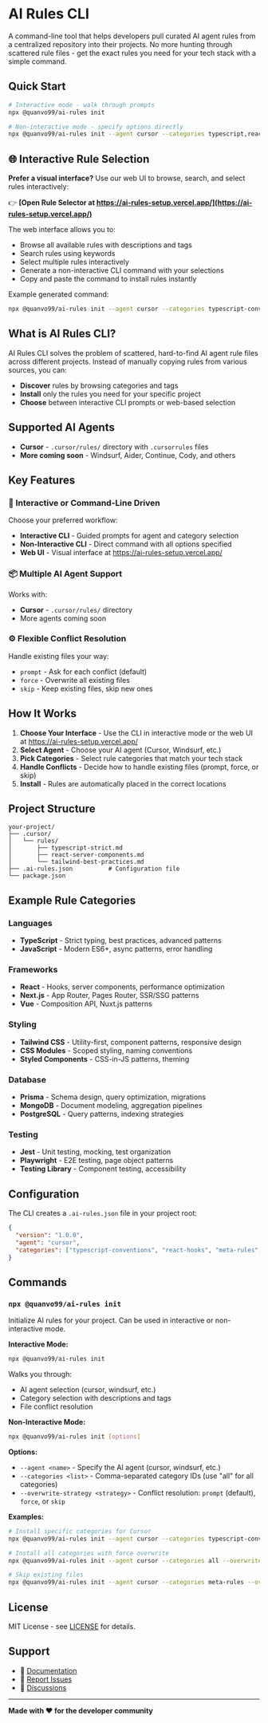 # AI Rules CLI

A command-line tool that helps developers pull curated AI agent rules from a centralized repository into their projects. No more hunting through scattered rule files - get the exact rules you need for your tech stack with a simple command.

## Quick Start

```bash
# Interactive mode - walk through prompts
npx @quanvo99/ai-rules init

# Non-interactive mode - specify options directly
npx @quanvo99/ai-rules init --agent cursor --categories typescript,react-hooks --overwrite-strategy force
```

## 🌐 Interactive Rule Selection

**Prefer a visual interface?** Use our web UI to browse, search, and select rules interactively:

👉 **[Open Rule Selector at https://ai-rules-setup.vercel.app/](https://ai-rules-setup.vercel.app/)**

The web interface allows you to:

- Browse all available rules with descriptions and tags
- Search rules using keywords
- Select multiple rules interactively
- Generate a non-interactive CLI command with your selections
- Copy and paste the command to install rules instantly

Example generated command:

```bash
npx @quanvo99/ai-rules init --agent cursor --categories typescript-conventions,react-hooks --overwrite-strategy force
```

## What is AI Rules CLI?

AI Rules CLI solves the problem of scattered, hard-to-find AI agent rule files across different projects. Instead of manually copying rules from various sources, you can:

- **Discover** rules by browsing categories and tags
- **Install** only the rules you need for your specific project
- **Choose** between interactive CLI prompts or web-based selection

## Supported AI Agents

- **Cursor** - `.cursor/rules/` directory with `.cursorrules` files
- **More coming soon** - Windsurf, Aider, Continue, Cody, and others

## Key Features

### 🎯 Interactive or Command-Line Driven

Choose your preferred workflow:

- **Interactive CLI** - Guided prompts for agent and category selection
- **Non-Interactive CLI** - Direct command with all options specified
- **Web UI** - Visual interface at https://ai-rules-setup.vercel.app/

### 📦 Multiple AI Agent Support

Works with:

- **Cursor** - `.cursor/rules/` directory
- More agents coming soon

### ⚙️ Flexible Conflict Resolution

Handle existing files your way:

- `prompt` - Ask for each conflict (default)
- `force` - Overwrite all existing files
- `skip` - Keep existing files, skip new ones

## How It Works

1. **Choose Your Interface** - Use the CLI in interactive mode or the web UI at https://ai-rules-setup.vercel.app/
2. **Select Agent** - Choose your AI agent (Cursor, Windsurf, etc.)
3. **Pick Categories** - Select rule categories that match your tech stack
4. **Handle Conflicts** - Decide how to handle existing files (prompt, force, or skip)
5. **Install** - Rules are automatically placed in the correct locations

## Project Structure

```
your-project/
├── .cursor/
│   └── rules/
│       ├── typescript-strict.md
│       ├── react-server-components.md
│       └── tailwind-best-practices.md
├── .ai-rules.json          # Configuration file
└── package.json
```

## Example Rule Categories

### Languages

- **TypeScript** - Strict typing, best practices, advanced patterns
- **JavaScript** - Modern ES6+, async patterns, error handling

### Frameworks

- **React** - Hooks, server components, performance optimization
- **Next.js** - App Router, Pages Router, SSR/SSG patterns
- **Vue** - Composition API, Nuxt.js patterns

### Styling

- **Tailwind CSS** - Utility-first, component patterns, responsive design
- **CSS Modules** - Scoped styling, naming conventions
- **Styled Components** - CSS-in-JS patterns, theming

### Database

- **Prisma** - Schema design, query optimization, migrations
- **MongoDB** - Document modeling, aggregation pipelines
- **PostgreSQL** - Query patterns, indexing strategies

### Testing

- **Jest** - Unit testing, mocking, test organization
- **Playwright** - E2E testing, page object patterns
- **Testing Library** - Component testing, accessibility

## Configuration

The CLI creates a `.ai-rules.json` file in your project root:

```json
{
  "version": "1.0.0",
  "agent": "cursor",
  "categories": ["typescript-conventions", "react-hooks", "meta-rules"]
}
```

## Commands

### `npx @quanvo99/ai-rules init`

Initialize AI rules for your project. Can be used in interactive or non-interactive mode.

**Interactive Mode:**

```bash
npx @quanvo99/ai-rules init
```

Walks you through:

- AI agent selection (cursor, windsurf, etc.)
- Category selection with descriptions and tags
- File conflict resolution

**Non-Interactive Mode:**

```bash
npx @quanvo99/ai-rules init [options]
```

**Options:**

- `--agent <name>` - Specify the AI agent (cursor, windsurf, etc.)
- `--categories <list>` - Comma-separated category IDs (use "all" for all categories)
- `--overwrite-strategy <strategy>` - Conflict resolution: `prompt` (default), `force`, or `skip`

**Examples:**

```bash
# Install specific categories for Cursor
npx @quanvo99/ai-rules init --agent cursor --categories typescript-conventions,react-hooks

# Install all categories with force overwrite
npx @quanvo99/ai-rules init --agent cursor --categories all --overwrite-strategy force

# Skip existing files
npx @quanvo99/ai-rules init --agent cursor --categories meta-rules --overwrite-strategy skip
```

## License

MIT License - see [LICENSE](LICENSE) for details.

## Support

- 📖 [Documentation](https://github.com/votrungquan1999/AI-rules-setup#readme)
- 🐛 [Report Issues](https://github.com/votrungquan1999/AI-rules-setup/issues)
- 💬 [Discussions](https://github.com/votrungquan1999/AI-rules-setup/discussions)

---

**Made with ❤️ for the developer community**
